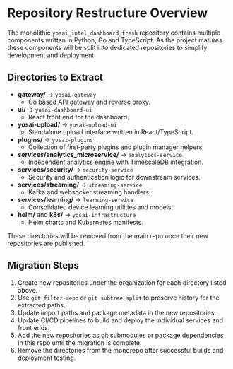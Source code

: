 # Repository Restructure Overview

The monolithic `yosai_intel_dashboard_fresh` repository contains
multiple components written in Python, Go and TypeScript. As the
project matures these components will be split into dedicated
repositories to simplify development and deployment.

## Directories to Extract

- **gateway/** → `yosai-gateway`
  - Go based API gateway and reverse proxy.
- **ui/** → `yosai-dashboard-ui`
  - React front end for the dashboard.
- **yosai-upload/** → `yosai-upload-ui`
  - Standalone upload interface written in React/TypeScript.
- **plugins/** → `yosai-plugins`
  - Collection of first‑party plugins and plugin manager helpers.
- **services/analytics_microservice/** → `analytics-service`
  - Independent analytics engine with TimescaleDB integration.
- **services/security/** → `security-service`
  - Security and authentication logic for downstream services.
- **services/streaming/** → `streaming-service`
  - Kafka and websocket streaming handlers.
- **services/learning/** → `learning-service`
  - Consolidated device learning utilities and models.
- **helm/** and **k8s/** → `yosai-infrastructure`
  - Helm charts and Kubernetes manifests.

These directories will be removed from the main repo once their new
repositories are published.

## Migration Steps

1. Create new repositories under the organization for each directory
   listed above.
2. Use `git filter-repo` or `git subtree split` to preserve history for
   the extracted paths.
3. Update import paths and package metadata in the new repositories.
4. Update CI/CD pipelines to build and deploy the individual services
   and front ends.
5. Add the new repositories as git submodules or package dependencies
   in this repo until the migration is complete.
6. Remove the directories from the monorepo after successful builds
   and deployment testing.

